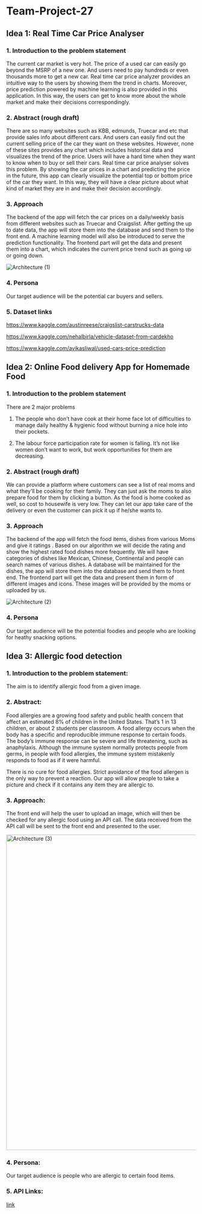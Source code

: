 # Team-Project-27
## Idea 1: Real Time Car Price Analyser
### 1. Introduction to the problem statement

The current car market is very hot. The price of a used car can easily go beyond the MSRP of a new one. And users need to pay hundreds or even thousands more to get a new car. Real time car price analyzer provides an intuitive way to the users by showing them the trend in charts. Moreover, price prediction powered by machine learning is also provided in this application. In this way, the users can get to know more about the whole market and make their decisions correspondingly. 

### 2. Abstract (rough draft)

There are so many websites such as KBB, edmunds, Truecar and etc that provide sales info about different cars. And users can easily find out the current selling price of the car they want on these websites. However, none of these sites provides any chart which includes historical data and visualizes the trend of the price. Users will have a hard time when they want to know when to buy or sell their cars. Real time car price analyser solves this problem. By showing the car prices in a chart and predicting the price in the future, this app can clearly visualize the potential top or bottom price of the car they want. In this way, they will have a clear picture about what kind of market they are in and make their decision accordingly.

### 3. Approach

The backend of the app will fetch the car prices on a daily/weekly basis from different websites such as Truecar and Craigslist. After getting the up to date data, the app will store them into the database and send them to the front end. A machine learning model will also be introduced to serve the prediction functionality.
The frontend part will get the data and present them into a chart, which indicates the current price trend such as going up or going down.

![Architecture (1)](https://user-images.githubusercontent.com/26152890/134454319-1a04047e-4e29-46ae-a32b-bf34c2ea6e3d.jpeg)



### 4. Persona

Our target audience will be the potential car buyers and sellers.

### 5. Dataset links

https://www.kaggle.com/austinreese/craigslist-carstrucks-data

https://www.kaggle.com/nehalbirla/vehicle-dataset-from-cardekho

https://www.kaggle.com/avikasliwal/used-cars-price-prediction


## Idea 2: Online Food delivery App for Homemade Food

### 1. Introduction to the problem statement
There are 2 major problems

1) The people who don’t have cook at their home face lot of difficulties to manage daily healthy & hygienic food without burning a nice hole into their pockets.

2) The labour force participation rate for women is falling. It’s not like women don’t want to work, but work opportunities for them are decreasing. 

### 2. Abstract (rough draft) 
We can provide a platform where customers can see a list of real moms and what they’ll be cooking for their family. They can just ask the moms to also prepare food for them by clicking a button. As the food is home cooked as well, so cost to housewife is very low. They can let our app take care of the delivery or even the customer can pick it up if he/she wants to. 

### 3. Approach
The backend of the app will fetch the food items, dishes from various Moms and give it ratings . Based on our algorithm we will decide the rating and show the highest rated food dishes more frequently. We will have categories of dishes like Mexican, Chinese, Continental and people can search names of various dishes.  A database will be maintained for the dishes, the app will store them into the database and send them to front end. The frontend part will get the data and present them in form of different images and icons. These images will be provided by the moms or uploaded by us.

![Architecture (2)](https://user-images.githubusercontent.com/26152890/134455351-2c3da48c-1070-482f-a603-ed7956bf7d40.png)

### 4. Persona 
Our target audience will be the potential foodies and people who are looking for heathy snacking options.

## Idea 3: Allergic food detection

### 1. Introduction to the problem statement:
The aim is to identify allergic food from a given image.

### 2. Abstract:
Food allergies are a growing food safety and public health concern that affect an estimated 8% of children in the United States. That’s 1 in 13 children, or about 2 students per classroom. A food allergy occurs when the body has a specific and reproducible immune response to certain foods. The body’s immune response can be severe and life threatening, such as anaphylaxis. Although the immune system normally protects people from germs, in people with food allergies, the immune system mistakenly responds to food as if it were harmful.

There is no cure for food allergies. Strict avoidance of the food allergen is the only way to prevent a reaction. Our app will allow people to take a picture and check if it contains any item they are allergic to.

### 3. Approach:
The front end will help the user to upload an image, which will then be checked for any allergic food using an API call. The data received from the API call will be sent to the front end and presented to the user.

<img width="837" alt="Architecture (3)" src="https://user-images.githubusercontent.com/26152890/134455562-ef08a120-fab8-4232-a494-3bee33a6dc62.png">


### 4. Persona:
Our target audience is people who are allergic to certain food items.

### 5. API Links:
[link](https://www.clarifai.com/models/ai-food-recognition)
